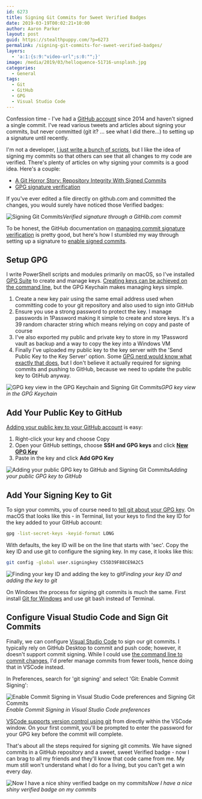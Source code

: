 ```yaml
---
id: 6273
title: Signing Git Commits for Sweet Verified Badges
date: 2019-03-19T00:02:21+10:00
author: Aaron Parker
layout: post
guid: https://stealthpuppy.com/?p=6273
permalink: /signing-git-commits-for-sweet-verified-badges/
layers:
  - 'a:1:{s:9:"video-url";s:0:"";}'
image: /media/2019/03/helloquence-51716-unsplash.jpg
categories:
  - General
tags:
  - Git
  - GitHub
  - GPG
  - Visual Studio Code
---
```

Confession time - I've had a [GitHub account](https://github.com/aaronparker?tab=repositories) since 2014 and haven't signed a single commit. I've read various tweets and articles about signing your commits, but never committed (git it? ... see what I did there...) to setting up a signature until recently.

I'm not a developer, [I just write a bunch of scripts]({{site.baseurl}}/tag/powershell/), but I like the idea of signing my commits so that others can see that all changes to my code are verified. There's plenty of articles on why signing your commits is a good idea. Here's a couple:

  * [A Git Horror Story: Repository Integrity With Signed Commits](https://mikegerwitz.com/2012/05/a-git-horror-story-repository-integrity-with-signed-commits)
  * [GPG signature verification](https://github.blog/2016-04-05-gpg-signature-verification/)

If you've ever edited a file directly on github.com and committed the changes, you would surely have noticed those Verified badges:

![Signing Git Commits]({{site.baseurl}}/media/2019/03/GitHubCommit.png)*Verified signature through a GitHib.com commit*

To be honest, the GitHub documentation on [managing commit signature verification](https://help.github.com/en/articles/managing-commit-signature-verification) is pretty good, but here's how I stumbled my way through setting up a signature to [enable signed commits](https://help.github.com/en/articles/managing-commit-signature-verification).

## Setup GPG

I write PowerShell scripts and modules primarily on macOS, so I've installed [GPG Suite](https://gpgtools.org/) to create and manage keys. [Creating keys can be achieved on the command line](https://help.github.com/en/articles/generating-a-new-gpg-key), but the GPG Keychain makes managing keys simple.

  1. Create a new key pair using the same email address used when committing code to your git repository and also used to sign into GitHub
  2. Ensure you use a strong password to protect the key. I manage passwords in 1Password making it simple to create and store keys. It's a 39 random character string which means relying on copy and paste of course
  3. I've also exported my public and private key to store in my 1Password vault as backup and a way to copy the key into a Windows VM
  4. Finally I've uploaded my public key to the key server with the 'Send Public Key to the Key Server' option. Some [GPG nerd would know what exactly that does](https://sks-keyservers.net/overview-of-pools.php), but I don't believe it actually required for signing commits and pushing to GitHub, because we need to update the public key to GtiHub anyway.

![GPG key view in the GPG Keychain and Signing Git Commits]({{site.baseurl}}/media/2019/03/GPG-Key.png)*GPG key view in the GPG Keychain* 

## Add Your Public Key to GitHub

[Adding your public key to your GitHub account](https://help.github.com/en/articles/adding-a-new-gpg-key-to-your-github-account) is easy: 

  1. Right-click your key and choose Copy
  2. Open your GitHub settings, choose **SSH and GPG keys** and click **[New GPG Key](https://github.com/settings/gpg/new)**
  3. Paste in the key and click **Add GPG Key**

![Adding your public GPG key to GitHub and Signing Git Commits]({{site.baseurl}}/media/2019/03/AddGPGKey.png)*Adding your public GPG key to GitHub*

## Add Your Signing Key to Git

To sign your commits, you of course need to [tell git about your GPG key](https://help.github.com/en/articles/telling-git-about-your-signing-key). On macOS that looks like this - in Terminal, list your keys to find the key ID for the key added to your GitHub account:

```bash
gpg -list-secret-keys -keyid-format LONG
```

With defaults, the key ID will be on the line that starts with 'sec'. Copy the key ID and use git to configure the signing key. In my case, it looks like this:

```bash
git config -global user.signingkey C55D39F88CE9A2C5
```

![Finding your key ID and adding the key to git]({{site.baseurl}}/media/2019/03/gitconfig.png)*Finding your key ID and adding the key to git*

On Windows the process for signing git commits is much the same. First install [Git for Windows](https://gitforwindows.org/) and use git bash instead of Terminal.

## Configure Visual Studio Code and Sign Git Commits

Finally, we can configure [Visual Studio Code](https://code.visualstudio.com/) to sign our git commits. I typically rely on GitHub Desktop to commit and push code; however, it doesn't support commit signing. While I could use [the command line to commit changes](https://help.github.com/en/articles/signing-commits), I'd prefer manage commits from fewer tools, hence doing that in VSCode instead.

In Preferences, search for 'git signing' and select 'Git: Enable Commit Signing':

![Enable Commit Signing in Visual Studio Code preferences and Signing Git Commits]({{site.baseurl}}/media/2019/03/VSCode-GitSigning.png)*Enable Commit Signing in Visual Studio Code preferences*

[VSCode supports version control using git](https://code.visualstudio.com/docs/introvideos/versioncontrol) from directly within the VSCode window. On your first commit, you'll be prompted to enter the password for your GPG key before the commit will complete.

That's about all the steps required for signing git commits. We have signed commits in a GitHub repository and a sweet, sweet Verified badge - now I can brag to all my friends and they'll know that code came from me. My mum still won't understand what I do for a living, but you can't get a win every day.

![Now I have a nice shiny verified badge on my commits]({{site.baseurl}}/media/2019/03/Verified.gif)*Now I have a nice shiny verified badge on my commits*

